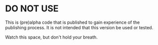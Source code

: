 DO NOT USE
==========

This is (pre)alpha code that is published to gain experience of the
publishing process.  It is not intended that this version be used or tested.

Watch this space, but don't hold your breath.